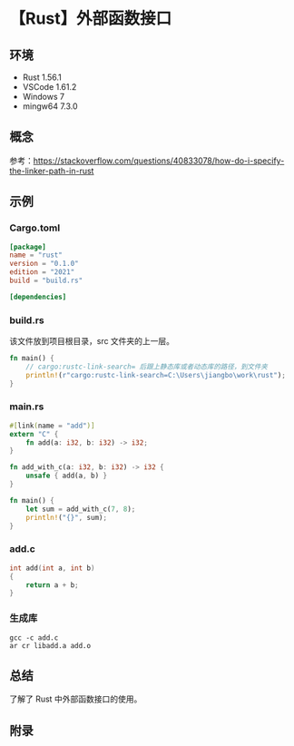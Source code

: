 # 【Rust】外部函数接口

## 环境

- Rust 1.56.1
- VSCode 1.61.2
- Windows 7
- mingw64 7.3.0

## 概念

参考：<https://stackoverflow.com/questions/40833078/how-do-i-specify-the-linker-path-in-rust>  

## 示例

### Cargo.toml

```toml
[package]
name = "rust"
version = "0.1.0"
edition = "2021"
build = "build.rs"

[dependencies]
```

### build.rs

该文件放到项目根目录，src 文件夹的上一层。

```rust
fn main() {
    // cargo:rustc-link-search= 后跟上静态库或者动态库的路径，到文件夹
    println!(r"cargo:rustc-link-search=C:\Users\jiangbo\work\rust");
}
```

### main.rs

```rust
#[link(name = "add")]
extern "C" {
    fn add(a: i32, b: i32) -> i32;
}

fn add_with_c(a: i32, b: i32) -> i32 {
    unsafe { add(a, b) }
}

fn main() {
    let sum = add_with_c(7, 8);
    println!("{}", sum);
}
```

### add.c

```c
int add(int a, int b)
{
    return a + b;
}
```

### 生成库

```shell
gcc -c add.c
ar cr libadd.a add.o
```

## 总结

了解了 Rust 中外部函数接口的使用。

## 附录
